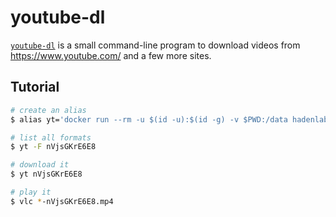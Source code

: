 # youtube-dl

[`youtube-dl`][1] is a small command-line program to download videos from <https://www.youtube.com/> and a few more sites.

## Tutorial

```bash
# create an alias
$ alias yt='docker run --rm -u $(id -u):$(id -g) -v $PWD:/data hadenlabs/youtube-dl'

# list all formats
$ yt -F nVjsGKrE6E8

# download it
$ yt nVjsGKrE6E8

# play it
$ vlc *-nVjsGKrE6E8.mp4
```

[1]: https://rg3.github.io/youtube-dl/
